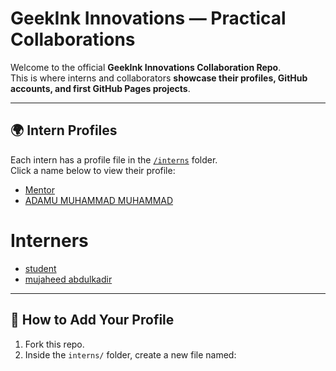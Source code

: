 # GeekInk Innovations — Practical Collaborations

Welcome to the official **GeekInk Innovations Collaboration Repo**.  
This is where interns and collaborators **showcase their profiles, GitHub accounts, and first GitHub Pages projects**.  

---

## 🌍 Intern Profiles

Each intern has a profile file in the [`/interns`](./interns) folder.  
Click a name below to view their profile:  

- [Mentor](./interns/AdamsGeeky.md)  
- [ADAMU MUHAMMAD MUHAMMAD](./interns/AdamsGeeky.md)
  
# Interners
- [student](./interns/mujaheed6587.md)
- [mujaheed abdulkadir](./interns/mujaheed6587.md)

---

## 🚀 How to Add Your Profile

1. Fork this repo.  
2. Inside the `interns/` folder, create a new file named:  
